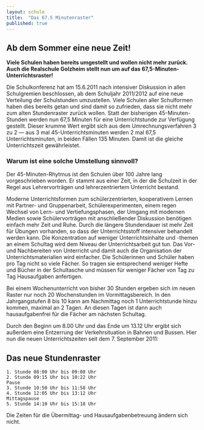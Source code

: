 ```yaml
---
layout: schule
title:  "Das 67.5 Minutenraster"
published: true
---
```


## Ab dem Sommer eine neue Zeit!

**Viele Schulen haben bereits umgestellt und wollen nicht mehr zurück. Auch die Realschule Golzheim stellt nun um auf das 67,5-Minuten-Unterrichtsraster!**

Die Schulkonferenz hat am 15.6.2011 nach intensiver Diskussion in allen Schulgremien beschlossen, ab dem Schuljahr 2011/2012 auf eine neue Verteilung der Schulstunden umzustellen. Viele Schulen aller Schulformen haben dies bereits getan und sind damit so zufrieden, dass sie nicht mehr zum alten Stundenraster zurück wollen.
Statt der bisherigen 45-Minuten-Stunden werden nun 67,5 Minuten für eine Unterrichtstunde zur Verfügung gestellt. Dieser krumme Wert ergibt sich aus dem Umrechnungsverfahren 3 zu 2 — aus 3 mal 45-Unterrichtsminuten werden 2 mal 67,5 Unterrichtsminuten, in beiden Fällen 135 Minuten. Damit ist die gleiche Unterrichtszeit gewährleistet.

### Warum ist eine solche Umstellung sinnvoll?

Der 45-Minuten-Rhytmus ist den Schulen über 100 Jahre lang vorgeschrieben worden. Er stammt aus einer Zeit, in der die Schulzeit in der Regel aus Lehrervorträgen und lehrerzentriertem Unterricht bestand.

Moderne Unterrichtsformen zum schülerzentrierten, kooperativem Lernen mit Partner- und Gruppenarbeit, Schülerexperimenten, einem regen Wechsel von Lern- und Vertiefungsphasen, der Umgang mit modernen Medien sowie Schülervorträgen mit anschließender Diskussion benötigen einfach mehr Zeit und Ruhe. Durch die längere Stundendauer ist mehr Zeit für Übungen vorhanden, so dass der Unterrichtsstoff intensiver behandelt werden kann. Die Konzentration auf weniger Unterrichtsinhalte und -themen an einem Schultag wird dem Niveau der Unterrichtsarbeit gut tun. Das Vor- und Nachbereiten von Unterricht und damit auch die Organisation der Unterrichtsmaterialien wird einfacher. Die Schülerinnen und Schüler haben pro Tag nicht so viele Fächer. So tragen sie entsprechend weniger Hefte und Bücher in der Schultasche und müssen für weniger Fächer von Tag zu Tag Hausaufgaben anfertigen.

Bei einem Wochenunterricht von bisher 30 Stunden ergeben sich im neuen Raster nur noch 20 Wochenstunden im Vormittagsbereich. In den Jahrgangstufen 8 bis 10 kann am Nachmittag noch 1 Unterrichtstunde hinzu kommen, maximal an 2 Tagen. An diesen Tagen ist dann auch hausaufgabenfrei für die Fächer am nächsten Schultag.

Durch den Beginn um 8.00 Uhr und das Ende um 13.12 Uhr ergibt sich außerdem eine Entzerrung der Verkehrsituation in Bahnen und Bussen. 
Hier nun die neuen Unterrichtszeiten seit dem 7. September 2011: 

## Das neue Stundenraster

	1. Stunde 08:00 Uhr bis 09:08 Uhr
	2. Stunde 09:15 Uhr bis 10:22 Uhr
	Pause	  
	3. Stunde 10:50 Uhr bis 11:58 Uhr
	4. Stunde 12:05 Uhr bis 13:12 Uhr
	Mittagspause
	5. Stunde 14:10 Uhr bis 15:18 Uhr

Die Zeiten für die Übermittag- und Hausaufgabenbetreuung ändern sich nicht.